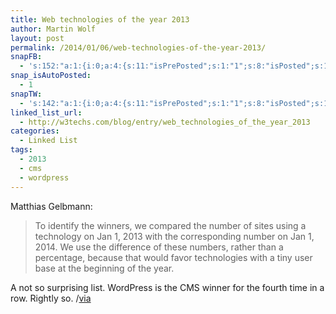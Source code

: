 ```yaml
---
title: Web technologies of the year 2013
author: Martin Wolf
layout: post
permalink: /2014/01/06/web-technologies-of-the-year-2013/
snapFB:
  - 's:152:"a:1:{i:0;a:4:{s:11:"isPrePosted";s:1:"1";s:8:"isPosted";s:1:"1";s:4:"pgID";s:28:"1607117196_10201282343693087";s:5:"pDate";s:19:"2014-01-06 16:47:29";}}";'
snap_isAutoPosted:
  - 1
snapTW:
  - 's:142:"a:1:{i:0;a:4:{s:11:"isPrePosted";s:1:"1";s:8:"isPosted";s:1:"1";s:4:"pgID";s:18:"420235182525149184";s:5:"pDate";s:19:"2014-01-06 16:47:29";}}";'
linked_list_url:
  - http://w3techs.com/blog/entry/web_technologies_of_the_year_2013
categories:
  - Linked List
tags:
  - 2013
  - cms
  - wordpress
---
```

<p class="linked-list-quote-author">
  Matthias Gelbmann:
</p>

> To identify the winners, we compared the number of sites using a technology on Jan 1, 2013 with the corresponding number on Jan 1, 2014. We use the difference of these numbers, rather than a percentage, because that would favor technologies with a tiny user base at the beginning of the year.

A not so surprising list. WordPress is the CMS winner for the fourth time in a row. Rightly so. /[via][1]

 [1]: https://twitter.com/wpSEO/status/420205540313419776